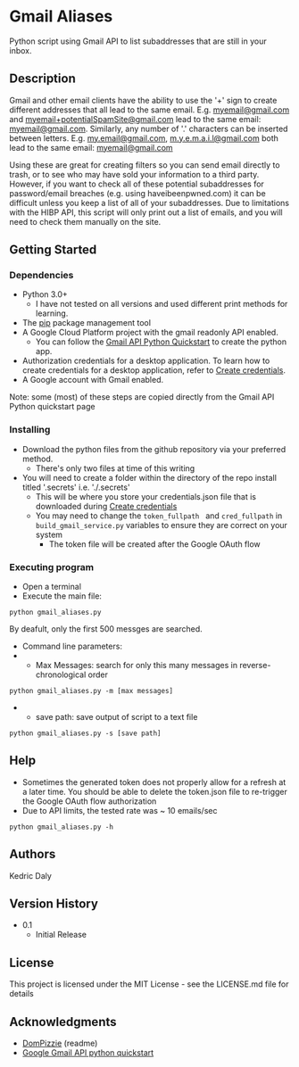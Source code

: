 # Gmail Aliases

Python script using Gmail API to list subaddresses that are still in your inbox.

## Description

Gmail and other email clients have the ability to use the '+' sign to create different addresses that all lead to the same email.
E.g. myemail@gmail.com and myemail+potentialSpamSite@gmail.com lead to the same email: myemail@gmail.com.
Similarly, any number of '.' characters can be inserted between letters.
E.g. my.email@gmail.com, m.y.e.m.a.i.l@gmail.com both lead to the same email: myemail@gmail.com

Using these are great for creating filters so you can send email directly to trash, or to see who may have sold your information to a third party.
However, if you want to check all of these potential subaddresses for password/email breaches (e.g. using haveibeenpwned.com) it can be difficult unless you keep a list
of all of your subaddresses. Due to limitations with the HIBP API, this script will only print out a list of emails, and you will need to check them manually on the site.

## Getting Started

### Dependencies

* Python 3.0+
  * I have not tested on all versions and used different print methods for learning.
* The [pip](https://pypi.python.org/pypi/pip) package management tool
* A Google Cloud Platform project with the gmail readonly API enabled.
  * You can follow the [Gmail API Python Quickstart](https://developers.google.com/gmail/api/quickstart/python) to create the python app.
* Authorization credentials for a desktop application. To learn how to create credentials for a desktop application, refer to [Create credentials](https://developers.google.com/workspace/guides/create-credentials).
* A Google account with Gmail enabled.

Note: some (most) of these steps are copied directly from the Gmail API Python quickstart page

### Installing

* Download the python files from the github repository via your preferred method.
  * There's only two files at time of this writing
* You will need to create a folder within the directory of the repo install titled '.secrets' i.e. './.secrets'
  * This will be where you store your credentials.json file that is downloaded during [Create credentials](https://developers.google.com/workspace/guides/create-credentials)
  * You may need to change the ```token_fullpath ``` and ```cred_fullpath``` in ```build_gmail_service.py``` variables to ensure they are correct on your system
    * The token file will be created after the Google OAuth flow

### Executing program

* Open a terminal
* Execute the main file:
```
python gmail_aliases.py
```
By deafult, only the first 500 messges are searched.

* Command line parameters:
* * Max Messages: search for only this many messages in reverse-chronological order
```
python gmail_aliases.py -m [max messages]
```
* * save path: save output of script to a text file
```
python gmail_aliases.py -s [save path]
```

## Help

* Sometimes the generated token does not properly allow for a refresh at a later time. You should be able to delete the token.json file to re-trigger the Google OAuth flow authorization
* Due to API limits, the tested rate was ~ 10 emails/sec
```
python gmail_aliases.py -h
```

## Authors

Kedric Daly 

## Version History

* 0.1
    * Initial Release

## License

This project is licensed under the MIT License - see the LICENSE.md file for details

## Acknowledgments

* [DomPizzie](https://gist.github.com/DomPizzie/7a5ff55ffa9081f2de27c315f5018afc) (readme)
* [Google Gmail API python quickstart](https://developers.google.com/gmail/api/quickstart/python)

